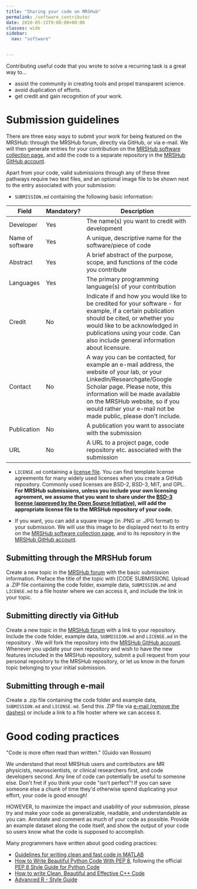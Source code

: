 ```yaml
---
title: "Sharing your code on MRSHub"
permalink: /software_contribute/
date: 2020-05-15T9:00:00+00:00
classes: wide
sidebar:
  nav: "software"


---
```


Contributing useful code that you wrote to solve a recurring task is a great way to...
* assist the community in creating tools and propel transparent science.
* avoid duplication of efforts.
* get credit and gain recognition of your work.

# Submission guidelines

There are three easy ways to submit your work for being featured on the MRSHub: through the MRSHub forum, directly via GitHub, or via e-mail. We will then generate entries for your contribution on the [MRSHub software collection page](https://www.mrshub.org/software/), and add the code to a separate repository in the [MRSHub GitHub account](https://github.com/mrshub).

Apart from your code, valid submissions through any of these three pathways require two text files, and an optional image file to be shown next to the entry associated with your submission:

* `SUBMISSION.md` containing the following basic information:

| Field | Mandatory? | Description |
| ----  | ---------- | ----------- |
| Developer | Yes | The name(s) you want to credit with development |
| Name of software | Yes | A unique, descriptive name for the software/piece of code |
| Abstract | Yes | A brief abstract of the purpose, scope, and functions of the code you contribute |
| Languages | Yes | The primary programming language(s) of your contribution |
| Credit | No | Indicate if and how you would like to be credited for your software - for example, if a certain publication should be cited, or whether you would like to be acknowledged in publications using your code. Can also include general information about licensure. |
| Contact | No | A way you can be contacted, for example an e-mail address, the website of your lab, or your LinkedIn/Researchgate/Google Scholar page. Please note, this information will be made available on the MRSHub website, so if you would rather your e-mail not be made public, please don't include. |
| Publication | No | A publication you want to associate with the submission |
| URL | No | A URL to a project page, code repository etc. associated with the submission |

* `LICENSE.md` containing a [license file](https://choosealicense.com/). You can find template license agreements for many widely used licenses when you create a GitHub repository. Commonly used licenses are BSD-2, BSD-3, MIT, and GPL. **For MRSHub submissions, unless you include your own licensing agreement, we assume that you want to share under the [BSD-3 license (approved by the Open Source Initiative)](https://opensource.org/licenses/BSD-3-Clause), will add the appropriate license file to the MRSHub repository of your code.**

* If you want, you can add a square image (in .PNG or .JPG format) to your submission. We will use this image to be displayed next to its entry on the [MRSHub software collection page](https://www.mrshub.org/software/), and to its repository in the [MRSHub GitHub account](https://github.com/mrshub).

## Submitting through the MRSHub forum

Create a new topic in the [MRSHub forum](https://forum.mrshub.org) with the basic submission information. Preface the title of the topic with [CODE SUBMISSION]. Upload a .ZIP file containing the code folder, example data, `SUBMISSION.md` and `LICENSE.md` to a file hoster where we can access it, and include the link in your topic.

## Submitting directly via GitHub

Create a new topic in the [MRSHub forum](https://forum.mrshub.org) with a link to your repository. Include the code folder, example data, `SUBMISSION.md` and `LICENSE.md` in the repository . We will fork the repository into the [MRSHub GitHub account](https://github.com/mrshub). Whenever you update your own repository and wish to have the new features included in the MRSHub repository, submit a pull request from your personal repository to the MRSHub repository, or let us know in the forum topic belonging to your initial submission.

## Submitting through e-mail

Create a .zip file containing the code folder and example data, `SUBMISSION.md` and `LICENSE.md`. Send this .ZIP file via [e-mail (remove the dashes)](goe-ltzs-1(a)jh-mi.edu) or include a link to a file hoster where we can access it.

# Good coding practices

"Code is more often read than written." (Guido van Rossum)

We understand that most MRSHub users and contributors are MR physicists, neuroscientists, or clinical researchers first, and code developers second. Any line of code can potentially be useful to someone else. Don't fret if you think your code "isn't perfect"! If you can save someone else a chunk of time they'd otherwise spend duplicating your effort, your code is good enough!

HOWEVER, to maximize the impact and usability of your submission, please try and make your code as generalizable, readable, and understandable as you can. Annotate and comment as much of your code as possible. Provide an example dataset along the code itself, and show the output of your code so users know what the code is supposed to accomplish.

Many programmers have written about good coding practices:
* [Guidelines for writing clean and fast code in MATLAB](https://www.mathworks.com/matlabcentral/fileexchange/22943-guidelines-for-writing-clean-and-fast-code-in-matlab)
* [How to Write Beautiful Python Code With PEP 8](https://realpython.com/python-pep8/), following the official [PEP 8 Style Guide for Python Code](https://www.python.org/dev/peps/pep-0008/)
* [How to write Clean, Beautiful and Effective C++ Code](https://medium.com/@MKahsari/how-to-write-clean-beautiful-and-effective-c-code-d4699f5e3864)
* [Advanced R - Style Guide](http://adv-r.had.co.nz/Style.html)
